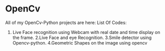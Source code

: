 # OpenCv
All of my OpenCv-Python projects are here:
List Of Codes:
1. Live Face recognition using Webcam with real date and time display on the frame.
2.Live Face and eye Recognition.
3.Smile detector using Opencv-python.
4.Geometric Shapes on the image using opencv
